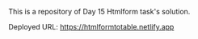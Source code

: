 This is a repository of Day 15 Htmlform task's solution.

Deployed URL: https://htmlformtotable.netlify.app
